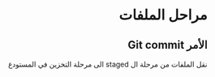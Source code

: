<div dir=rtl>

# مراحل الملفات 

## الأمر  Git commit  

نقل الملفات من مرحلة ال staged الى مرحلة التخزين في المستودع 
</div>